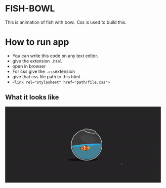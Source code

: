 # FISH-BOWL


This is animation of fish with bowl. Css is used to build this.

# How to run app 

 * You can write this code on any text editor.
 * give the extension `.html`
 * open in browser
 * For css give the `.css`extension 
 * give that css file path to this html 
 * `<link rel="stylesheet" href="path/file.css">`

## What it looks like

<p align="center">
  <img src="fish.gif" >
</P>
